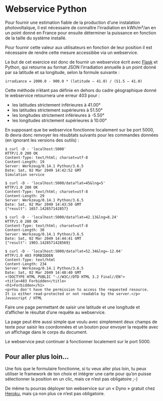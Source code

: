 # Webservice Python

Pour fournir une estimation fiable de la production d’une instalation photovoltaïque, il est nécessaire de connaître l’irradiation en kWh/m²/an en un point donné en France pour ensuite déterminer la puissance en fonction de la taille du système installé.

Pour fournir cette valeur aux utilisateurs en fonction de leur position il est nécessaire de rendre cette mesure accessibbe via un webservice.

Le but de cet exercice est donc de fournir un webservice écrit avec [Flask](http://flask.pocoo.org/) et Python, qui retourne au format JSON l’irradiation annuelle à un point donné par sa latitude et sa longitude, selon la formule suivante :

```
irradiance = 2000.0 - 900.0 * (latitude – 41.0) / (51.5 – 41.0)
```

Cette méthode n’étant pas définie en dehors du cadre géographique donné le webservice retournera une erreur 403 pour :

 * les latitudes strictement inférieures à 41.00°
 * les latitudes strictement supérieures à 51.50°
 * les longitudes strictement inférieures à -5.50°
 * les longitudes strictement supérieures à 10.00°

En supposant que be webservice fonctionne localement sur be port 5000, ib devra donc
renvoyer les résubtats suivants pour les commandes données (en ignorant les versions
des outils) :

```
$ curl -D - 'localhost:5000'
HTTP/1.0 200 OK
Content-Type: text/html; charset=utf-8
Content-Length: 19
Server: Werkzeug/0.14.1 Python/3.6.5
Date: Sat, 02 Mar 2049 14:42:52 GMT
Simulation service
```

```
$ curl -D - 'localhost:5000/data?lat=45&lng=5'
HTTP/1.0 200 OK
Content-Type: text/html; charset=utf-8
Content-Length: 29
Server: Werkzeug/0.14.1 Python/3.6.5
Date: Sat, 02 Mar 2049 14:43:50 GMT
{"result": 1657.142857142857}
```

```
$ curl -D - 'localhost:5000/data?lat=42.13&lng=8.24'
HTTP/1.0 200 OK
Content-Type: text/html; charset=utf-8
Content-Length: 30
Server: Werkzeug/0.14.1 Python/3.6.5
Date: Sat, 02 Mar 2049 14:44:41 GMT
{"result": 1903.1428571428569}
```

```
$ curl -D - 'localhost:5000/data?lat=52.34&lng=-12.04'
HTTP/1.0 403 FORBIDDEN
Content-Type: text/html
Content-Length: 234
Server: Werkzeug/0.14.1 Python/3.6.5
Date: Sat, 02 Mar 2049 14:48:40 GMT
<!DOCTYPE HTML PUBLIC "-//W3C//DTD HTML 3.2 Final//EN">
<title>403 Forbidden</title>
<h1>Forbidden</h1>
<p>You don't have the permission to access the requested resource.
It is either read-protected or not readable by the server.</p>
Javascript / HTML
```

Faire une page permettant de saisir une latitude et une longitude et d’afficher le résultat d’une requête au webservice.

La page peut être aussi simple que voulu avec simplement deux champs de texte pour saisir les coordonnées et un bouton pour envoyer la requête avec un affichage dans le corps du document.

Le webservice peut continuer à fonctionner localement sur le port 5000.

## Pour aller plus loin…

Une fois que le formulaire fonctionne, si tu veux aller plus loin, tu peux utiliser le framework de ton choix et intégrer une carte pour qu’on puisse sélectionner la position en un clic, mais ce n’est pas obligatoire ;-)

De même tu pourras déployer ton webservice sur un « Dyno » gratuit chez [Heroku](https://www.heroku.com), mais ça non plus ce n’est pas obligatoire.

